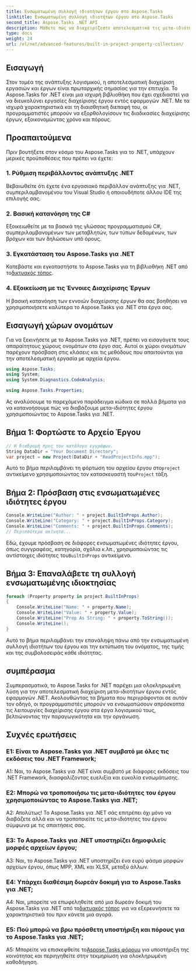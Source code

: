```yaml
---
title: Ενσωματωμένη συλλογή ιδιοτήτων έργου στο Aspose.Tasks
linktitle: Ενσωματωμένη συλλογή ιδιοτήτων έργου στο Aspose.Tasks
second_title: Aspose.Tasks .NET API
description: Μάθετε πώς να διαχειρίζεστε αποτελεσματικά τις μετα-ιδιότητες έργου σε εφαρμογές .NET χρησιμοποιώντας το Aspose.Tasks. Διαβάστε, τροποποιήστε και επαναλάβετε τις ιδιότητες χωρίς κόπο.
type: docs
weight: 24
url: /el/net/advanced-features/built-in-project-property-collection/
---
```

## Εισαγωγή

Στον τομέα της ανάπτυξης λογισμικού, η αποτελεσματική διαχείριση εργασιών και έργων είναι πρωταρχικής σημασίας για την επιτυχία. Το Aspose.Tasks for .NET είναι μια ισχυρή βιβλιοθήκη που έχει σχεδιαστεί για να διευκολύνει εργασίες διαχείρισης έργου εντός εφαρμογών .NET. Με τα ισχυρά χαρακτηριστικά και τη διαισθητική διεπαφή του, οι προγραμματιστές μπορούν να εξορθολογίσουν τις διαδικασίες διαχείρισης έργων, εξοικονομώντας χρόνο και πόρους.

## Προαπαιτούμενα

Πριν βουτήξετε στον κόσμο του Aspose.Tasks για το .NET, υπάρχουν μερικές προϋποθέσεις που πρέπει να έχετε:

### 1. Ρύθμιση περιβάλλοντος ανάπτυξης .NET

Βεβαιωθείτε ότι έχετε ένα εργασιακό περιβάλλον ανάπτυξης για .NET, συμπεριλαμβανομένου του Visual Studio ή οποιουδήποτε άλλου IDE της επιλογής σας.

### 2. Βασική κατανόηση της C#

Εξοικειωθείτε με τα βασικά της γλώσσας προγραμματισμού C#, συμπεριλαμβανομένων των μεταβλητών, των τύπων δεδομένων, των βρόχων και των δηλώσεων υπό όρους.

### 3. Εγκατάσταση του Aspose.Tasks για .NET

 Κατεβάστε και εγκαταστήστε το Aspose.Tasks για τη βιβλιοθήκη .NET από το[δικτυακός τόπος](https://releases.aspose.com/tasks/net/).

### 4. Εξοικείωση με τις Έννοιες Διαχείρισης Έργων

Η βασική κατανόηση των εννοιών διαχείρισης έργων θα σας βοηθήσει να χρησιμοποιήσετε καλύτερα το Aspose.Tasks για .NET στα έργα σας.

## Εισαγωγή χώρων ονομάτων

Για να ξεκινήσετε με το Aspose.Tasks για .NET, πρέπει να εισαγάγετε τους απαραίτητους χώρους ονομάτων στο έργο σας. Αυτοί οι χώροι ονομάτων παρέχουν πρόσβαση στις κλάσεις και τις μεθόδους που απαιτούνται για την αποτελεσματική εργασία με αρχεία έργου.

```csharp
using Aspose.Tasks;
using System;
using System.Diagnostics.CodeAnalysis;

using Aspose.Tasks.Properties;

```

Ας αναλύσουμε το παρεχόμενο παράδειγμα κώδικα σε πολλά βήματα για να κατανοήσουμε πώς να διαβάζουμε μετα-ιδιότητες έργου χρησιμοποιώντας το Aspose.Tasks για .NET.

## Βήμα 1: Φορτώστε το Αρχείο Έργου

```csharp
// Η διαδρομή προς τον κατάλογο εγγράφων.
String DataDir = "Your Document Directory";
var project = new Project(DataDir + "ReadProjectInfo.mpp");
```

 Αυτό το βήμα περιλαμβάνει τη φόρτωση του αρχείου έργου στο`project` αντικείμενο χρησιμοποιώντας τον κατασκευαστή του`Project` τάξη.

## Βήμα 2: Πρόσβαση στις ενσωματωμένες ιδιότητες έργου

```csharp
Console.WriteLine("Author: " + project.BuiltInProps.Author);
Console.WriteLine("Category: " + project.BuiltInProps.Category);
Console.WriteLine("Comments: " + project.BuiltInProps.Comments);
// Περισσότερα ακίνητα...
```

 Εδώ, έχουμε πρόσβαση σε διάφορες ενσωματωμένες ιδιότητες έργου, όπως συγγραφέας, κατηγορία, σχόλια κ.λπ., χρησιμοποιώντας τις αντίστοιχες ιδιότητες του`BuiltInProps` αντικείμενο.

## Βήμα 3: Επαναλάβετε τη συλλογή ενσωματωμένης ιδιοκτησίας

```csharp
foreach (Property property in project.BuiltInProps)
{
    Console.WriteLine("Name: " + property.Name);
    Console.WriteLine("Value: " + property.Value);
    Console.WriteLine("Prop As String: " + property.ToString());
    Console.WriteLine();
}
```

Αυτό το βήμα περιλαμβάνει την επανάληψη πάνω από την ενσωματωμένη συλλογή ιδιοτήτων του έργου και την εκτύπωση του ονόματος, της τιμής και της συμβολοσειράς κάθε ιδιότητας.

## συμπέρασμα

Συμπερασματικά, το Aspose.Tasks for .NET παρέχει μια ολοκληρωμένη λύση για την αποτελεσματική διαχείριση μετα-ιδιοτήτων έργου εντός εφαρμογών .NET. Ακολουθώντας τα βήματα που περιγράφονται σε αυτόν τον οδηγό, οι προγραμματιστές μπορούν να ενσωματώσουν απρόσκοπτα τις λειτουργίες διαχείρισης έργου στα έργα λογισμικού τους, βελτιώνοντας την παραγωγικότητα και την οργάνωση.

## Συχνές ερωτήσεις

### Ε1: Είναι το Aspose.Tasks για .NET συμβατό με όλες τις εκδόσεις του .NET Framework;

A1: Ναι, το Aspose.Tasks για .NET είναι συμβατό με διάφορες εκδόσεις του .NET Framework, διασφαλίζοντας ευελιξία και ευκολία ενσωμάτωσης.

### Ε2: Μπορώ να τροποποιήσω τις μετα-ιδιότητες του έργου χρησιμοποιώντας το Aspose.Tasks για .NET;

Α2: Απολύτως! Το Aspose.Tasks για .NET σάς επιτρέπει όχι μόνο να διαβάζετε αλλά και να τροποποιείτε τις μετα-ιδιότητες του έργου σύμφωνα με τις απαιτήσεις σας.

### Ε3: Το Aspose.Tasks για .NET υποστηρίζει δημοφιλείς μορφές αρχείων έργου;

A3: Ναι, το Aspose.Tasks για .NET υποστηρίζει ένα ευρύ φάσμα μορφών αρχείων έργου, όπως MPP, XML και XLSX, μεταξύ άλλων.

### Ε4: Υπάρχει διαθέσιμη δωρεάν δοκιμή για το Aspose.Tasks για .NET;

 A4: Ναι, μπορείτε να επωφεληθείτε από μια δωρεάν δοκιμή του Aspose.Tasks για .NET από το[δικτυακός τόπος](https://releases.aspose.com/tasks/net/) για να εξερευνήσετε τα χαρακτηριστικά του πριν κάνετε μια αγορά.

### Ε5: Πού μπορώ να βρω πρόσθετη υποστήριξη και πόρους για το Aspose.Tasks για .NET;

 A5: Μπορείτε να επισκεφθείτε το[Aspose.Tasks φόρουμ](https://forum.aspose.com/c/tasks/15) για υποστήριξη της κοινότητας και περιηγηθείτε στην τεκμηρίωση για ολοκληρωμένη καθοδήγηση.